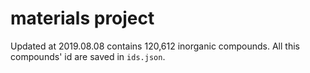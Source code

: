 # materials project

Updated at 2019.08.08 contains 120,612 inorganic compounds.
All this compounds' id are saved in `ids.json`.
